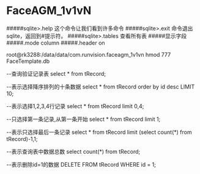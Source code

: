 # FaceAGM_1v1vN
#####sqlite>.help 这个命令让我们看到许多命令
#####sqlite>.exit 命令退出sqlite，返回到#提示符。
#####sqlite>.tables 查看所有表
#####显示字段
#####.mode column
#####.header on

root@rk3288:/data/data/com.runvision.faceagm_1v1vn
hmod 777 FaceTemplate.db

--查询验证记录表
select * from tRecord;

--表示选择降序排列的十条数据
select * from tRecord order by id desc LIMIT 10;

--表示选择1,2,3,4行记录
select * from tRecord limit 0,4;

--只选择第一条记录,从第一条开始
select * from tRecord limit 1;

--表示只选择最后一条记录
select * from tRecord limit (select count(*) from tRecord)-1,1;

--表示查询表中数据总数
select count(*) from tRecord;

--表示删除id=1的数据
DELETE FROM tRecord WHERE id = 1;